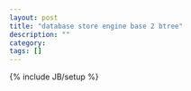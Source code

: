 ```yaml
---
layout: post
title: "database store engine base 2 btree"
description: ""
category: 
tags: []
---
```

{% include JB/setup %}
